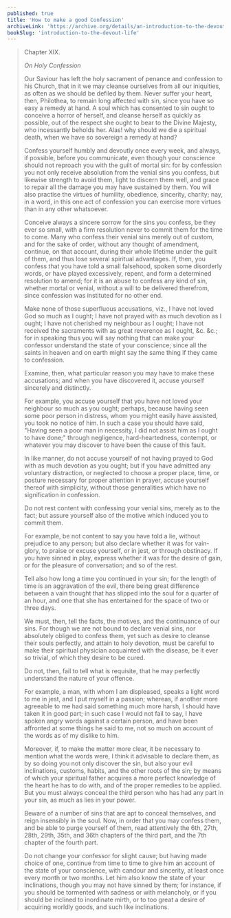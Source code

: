 ```yaml
---
published: true
title: 'How to make a good Confession'
archiveLink: 'https://archive.org/details/an-introduction-to-the-devout-life/page/81?view=theater'
bookSlug: 'introduction-to-the-devout-life'
---
```


> Chapter XIX.
>
> *On Holy Confession*
>
> Our Saviour has left the holy sacrament of penance and confession to his Church, that in it we may cleanse ourselves from all our iniquities, as often as we should be defiled by them. Never suffer your heart, then, Philothea, to remain long affected with sin, since you have so easy a remedy at hand. A soul which has consented to sin ought to conceive a horror of herself, and cleanse herself as quickly as possible, out of the respect she ought to bear to the Divine Majesty, who incessantly beholds her. Alas! why should we die a spiritual death, when we have so sovereign a remedy at hand?
>
> Confess yourself humbly and devoutly once every week, and always, if possible, before you communicate, even though your conscience should not reproach you with the guilt of mortal sin: for by confession you not only receive absolution from the venial sins you confess, but likewise strength to avoid them, light to discern them well, and grace to repair all the damage you may have sustained by them. You will also practise the virtues of humility, obedience, sincerity, charity; nay, in a word, in this one act of confession you can exercise more virtues than in any other whatsoever.
>
> Conceive always a sincere sorrow for the sins you confess, be they ever so small, with a firm resolution never to commit them for the time to come. Many who confess their venial sins merely out of custom, and for the sake of order, without any thought of amendment, continue, on that account, during their whole lifetime under the guilt of them, and thus lose several spiritual advantages. If, then, you confess that you have told a small falsehood, spoken some disorderly words, or have played excessively, repent, and form a determined resolution to amend; for it is an abuse to confess any kind of sin, whether mortal or venial, without a will to be delivered therefrom, since confession was instituted for no other end.
>
> Make none of those superfluous accusations, viz., I have not loved God so much as I ought; I have not prayed with as much devotion as I ought; I have not cherished my neighbour as I ought; I have not received the sacraments with as great reverence as I ought, &c. &c.; for in speaking thus you will say nothing that can make your confessor understand the state of your conscience; since all the saints in heaven and on earth might say the same thing if they came to confession.
>
> Examine, then, what particular reason you may have to make these accusations; and when you have discovered it, accuse yourself sincerely and distinctly.
>
> For example, you accuse yourself that you have not loved your neighbour so much as you ought; perhaps, because having seen some poor person in distress, whom you might easily have assisted, you took no notice of him. In such a case you should have said, "Having seen a poor man in necessity, I did not assist him as I ought to have done;" through negligence, hard-heartedness, contempt, or whatever you may discover to have been the cause of this fault.
>
> In like manner, do not accuse yourself of not having prayed to God with as much devotion as you ought; but if you have admitted any voluntary distraction, or neglected to choose a proper place, time, or posture necessary for proper attention in prayer, accuse yourself thereof with simplicity, without those generalities which have no signification in confession.
>
> Do not rest content with confessing your venial sins, merely as to the fact; but assure yourself also of the motive which induced you to commit them.
>
> For example, be not content to say you have told a lie, without prejudice to any person; but also declare whether it was for vain-glory, to praise or excuse yourself, or in jest, or through obstinacy. If you have sinned in play, express whether it was for the desire of gain, or for the pleasure of conversation; and so of the rest.
>
> Tell also how long a time you continued in your sin; for the length of time is an aggravation of the evil, there being great difference between a vain thought that has slipped into the soul for a quarter of an hour, and one that she has entertained for the space of two or three days.
>
> We must, then, tell the facts, the motives, and the continuance of our sins. For though we are not bound to declare venial sins, nor absolutely obliged to confess them, yet such as desire to cleanse their souls perfectly, and attain to holy devotion, must be careful to make their spiritual physician acquainted with the disease, be it ever so trivial, of which they desire to be cured.
>
> Do not, then, fail to tell what is requisite, that he may perfectly understand the nature of your offence.
>
> For example, a man, with whom I am displeased, speaks a light word to me in jest, and I put myself in a passion; whereas, if another more agreeable to me had said something much more harsh, I should have taken it in good part; in such case I would not fail to say, I have spoken angry words against a certain person, and have been affronted at some things he said to me, not so much on account of the words as of my dislike to him.
>
> Moreover, if, to make the matter more clear, it be necessary to mention what the words were, I think it advisable to declare them, as by so doing you not only discover the sin, but also your evil inclinations, customs, habits, and the other roots of the sin; by means of which your spiritual father acquires a more perfect knowledge of the heart he has to do with, and of the proper remedies to be applied. But you must always conceal the third person who has had any part in your sin, as much as lies in your power.
>
> Beware of a number of sins that are apt to conceal themselves, and reign insensibly in the soul. Now, in order that you may confess them, and be able to purge yourself of them, read attentively the 6th, 27th, 28th, 29th, 35th, and 36th chapters of the third part, and the 7th chapter of the fourth part.
>
> Do not change your confessor for slight cause; but having made choice of one, continue from time to time to give him an account of the state of your conscience, with candour and sincerity, at least once every month or two months. Let him also know the state of your inclinations, though you may not have sinned by them; for instance, if you should be tormented with sadness or with melancholy, or if you should be inclined to inordinate mirth, or to too great a desire of acquiring worldly goods, and such like inclinations.
